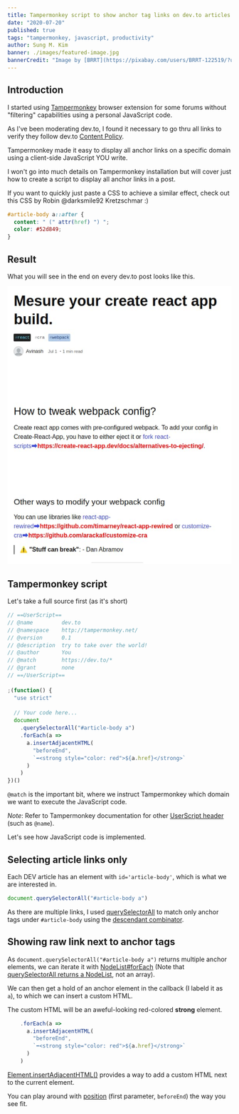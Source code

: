 ```yaml
---
title: Tampermonkey script to show anchor tag links on dev.to articles
date: "2020-07-20"
published: true
tags: "tampermonkey, javascript, productivity"
author: Sung M. Kim
banner: ./images/featured-image.jpg
bannerCredit: "Image by [BRRT](https://pixabay.com/users/BRRT-122519/?utm_source=link-attribution&utm_medium=referral&utm_campaign=image&utm_content=3150731) from [Pixabay](https://pixabay.com/?utm_source=link-attribution&utm_medium=referral&utm_campaign=image&utm_content=3150731)"
---
```


## Introduction

I started using [Tampermonkey](https://www.tampermonkey.net/) browser extension for some forums without "filtering" capabilities using a personal JavaScript code.

As I've been moderating dev.to, I found it necessary to go thru all links to verify they follow dev.to [Content Policy](https://dev.to/terms#content-policy).

Tampermonkey made it easy to display all anchor links on a specific domain using a client-side JavaScript YOU write.

I won't go into much details on Tampermonkey installation but will cover just how to create a script to display all anchor links in a post.

If you want to quickly just paste a CSS to achieve a similar effect, check out this CSS by Robin @darksmile92 Kretzschmar :)

```css
#article-body a::after {
  content: " (" attr(href) ") ";
  color: #52d849;
}
```

## Result

What you will see in the end on every dev.to post looks like this.

![result](./images/result.jpg)

## Tampermonkey script

Let's take a full source first (as it's short)

```js
// ==UserScript==
// @name         dev.to
// @namespace    http://tampermonkey.net/
// @version      0.1
// @description  try to take over the world!
// @author       You
// @match        https://dev.to/*
// @grant        none
// ==/UserScript==

;(function() {
  "use strict"

  // Your code here...
  document
    .querySelectorAll("#article-body a")
    .forEach(a =>
      a.insertAdjacentHTML(
        "beforeEnd",
        `➡<strong style="color: red">${a.href}</strong>`
      )
    )
})()
```

`@match` is the important bit, where we instruct Tampermonkey which domain we want to execute the JavaScript code.

*Note*: Refer to Tampermonkey documentation for other [UserScript header](https://www.tampermonkey.net/documentation.php) (such as `@name`).

Let's see how JavaScript code is implemented.


## Selecting article links only

Each DEV article has an element with `id='article-body'`, which is what we are interested in.

```js
document.querySelectorAll("#article-body a")
```

As there are multiple links, I used [querySelectorAll](https://developer.mozilla.org/en-US/docs/Web/API/Document/querySelectorAll) to match only anchor tags under `#article-body` using the [descendant combinator](https://developer.mozilla.org/en-US/docs/Web/CSS/Descendant_combinator).

## Showing raw link next to anchor tags

As `document.querySelectorAll("#article-body a")` returns multiple anchor elements, we can iterate it with [NodeList#forEach](https://developer.mozilla.org/en-US/docs/Web/API/NodeList/forEach) (Note that [querySelectorAll returns a NodeList](https://developer.mozilla.org/en-US/docs/Web/API/Document/querySelectorAll#Return_value), not an array).

We can then get a hold of an anchor element in the callback (I labeld it as `a`), to which we can insert a custom HTML. 

The custom HTML will be an aweful-looking red-colored **strong** element.

```js
    .forEach(a =>
      a.insertAdjacentHTML(
        "beforeEnd",
        `➡<strong style="color: red">${a.href}</strong>`
      )
    )
```

[Element.insertAdjacentHTML()](https://developer.mozilla.org/en-US/docs/Web/API/Element/insertAdjacentHTML) provides a way to add a custom HTML next to the current element.  

You can play around with [position](https://developer.mozilla.org/en-US/docs/Web/API/Element/insertAdjacentHTML#Parameters) (first parameter, `beforeEnd`) the way you see fit.



